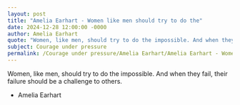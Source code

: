 ```yaml
---
layout: post
title: "Amelia Earhart - Women like men should try to do the"
date: 2024-12-28 12:00:00 -0000
author: Amelia Earhart
quote: "Women, like men, should try to do the impossible. And when they fail, their failure should be a challenge to others."
subject: Courage under pressure
permalink: /Courage under pressure/Amelia Earhart/Amelia Earhart - Women like men should try to do the
---
```


Women, like men, should try to do the impossible. And when they fail, their failure should be a challenge to others.

- Amelia Earhart
